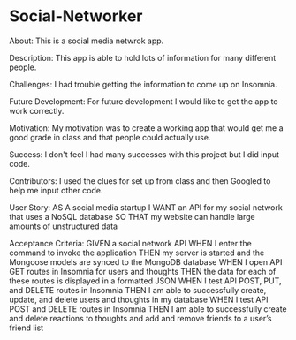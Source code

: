 # Social-Networker
About:
This is a social media netwrok app.

Description:
This app is able to hold lots of information for many different people.

Challenges:
I had trouble getting the information to come up on Insomnia.

Future Development:
For future development I would like to get the app to work correctly.

Motivation:
My motivation was to create a working app that would get me a good grade in class and that people could actually use.

Success:
I don't feel I had many successes with this project but I did input code.

Contributors:
I used the clues for set up from class and then Googled to help me input other code.

User Story:
AS A social media startup
I WANT an API for my social network that uses a NoSQL database
SO THAT my website can handle large amounts of unstructured data

Acceptance Criteria:
GIVEN a social network API
WHEN I enter the command to invoke the application
THEN my server is started and the Mongoose models are synced to the MongoDB database
WHEN I open API GET routes in Insomnia for users and thoughts
THEN the data for each of these routes is displayed in a formatted JSON
WHEN I test API POST, PUT, and DELETE routes in Insomnia
THEN I am able to successfully create, update, and delete users and thoughts in my database
WHEN I test API POST and DELETE routes in Insomnia
THEN I am able to successfully create and delete reactions to thoughts and add and remove friends to a user’s friend list